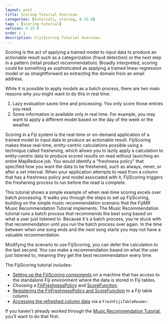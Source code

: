 ```yaml
---
layout: post
title: Scoring Tutorial Overview
categories: [tutorials, scoring, 0.15.0]
tags : [scoring-tutorial]
version: 0.15.0
order : 1
description: FijiScoring Tutorial Overview.
---
```

Scoring is the act of applying a trained model to input data to produce an actionable
result such as a categorization (fraud detection) or the next step in a pattern
(retail product recommendation). Broadly interpreted, scoring could be something
as sophisticated as applying a trained linear regression model or as straightforward
as extracting the domain from an email address.

While it is possible to apply models as a batch process, there are two main reasons why
you might want to do this in real time:

1. Lazy evaluation saves time and processing. You only score those entries you read.
2. Some information is available only in real time. For example, you may want to apply a
   different model based on the day of the week or the weather.

Scoring in a Fiji system is the real-time or
on-demand application of a trained model to input data to produce an actionable result.
FijiScoring makes these real-time, entity-centric calculations possible
using a technique called freshening, which allows you to lazily apply a calculation to
entity-centric data to produce scored results on read without launching an entire
MapReduce job. You would identify a "freshness policy" that specified how you want the
data to be freshened, such as always, never, or after a set interval. When your
application attempts to read from a column that has a
freshness policy and model associated with it, FijiScoring triggers the freshening
process to run before the read is complete.

This tutorial shows a simple example of when real-time scoring excels over batch
processing. It walks you through the steps to set up FijiScoring, building on the
simple music recommendation scenario that the FijiMR Music Recommendation Tutorial
implements. The Music Recommendation tutorial runs a batch process that recommends
the best song based on what a user just listened to. Because it's a batch process,
you're stuck with that recommendation until you run the batch process over again.
In the time between when one song ends and the next song starts you may not have a
valuable recommendation.

Modifying the scenario to use FijiScoring, you can defer the calculation to the
last second. You can make a recommendation based on what the user just listened to,
meaning they get the best recommendation every time.

The FijiScoring tutorial includes:

*  [Setting up the FijiScoring components](../scoring-setup) on a machine that has access
   to the standalone Fiji environment where the data is stored in Fiji tables.
*  Choosing a [FijiFreshnessPolicy](../freshness-policy) and [ScoreFunction](../score-function).
*  [Registering the FijiFreshnessPolicy and ScoreFunction](../registering) to a Fiji table column.
*  [Accessing the refreshed column data](../refreshed-data) via a `FreshFijiTableReader`.

If you haven't already worked through the
[Music Recommendation Tutorial]({{site.tutorial_music_devel}}/music-overview/), you'll
want to do that first.

